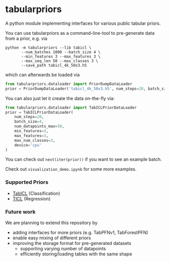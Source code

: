 # tabularpriors

A python module implementing interfaces for various public tabular priors.

You can use tabularpriors as a command-line-tool to pre-generate data from a prior, e.g. via
```
python -m tabularpriors --lib tabicl \
       --num_batches 1000 --batch_size 4 \
       --min_features 3 --max_features 3 \
       --max_seq_len 50 --max_classes 3 \
       --save_path tabicl_4k_50x3.h5
```
which can afterwards be loaded via
```python
from tabularpriors.dataloader import PriorDumpDataLoader
prior = PriorDumpDataLoader('tabicl_4k_50x3.h5', num_steps=20, batch_size=4, device='cpu')
```
You can also just let it create the data on-the-fly via:
```python
from tabularpriors.dataloader import TabICLPriorDataLoader
prior = TabICLPriorDataLoader(
    num_steps=20,
    batch_size=4,
    num_datapoints_max=50,
    min_features=3,
    max_features=3,
    max_num_classes=3,
    device='cpu'
)
```
You can check out `next(iter(prior))` if you want to see an example batch.

Check out `visualization_demo.ipynb` for some more examples.

### Supported Priors

- [TabICL](https://github.com/soda-inria/tabicl) (Classification)
- [TICL](https://github.com/microsoft/ticl) (Regression)

### Future work

We are planning to extend this repository by
- adding interfaces for more priors (e.g. TabPFNv1, TabForestPFN)
- enable easy mixing of different priors
- improving the storage format for pre-generated datasets
  - supporting varying number of datapoints
  - efficiently storing/loading tables with the same shape